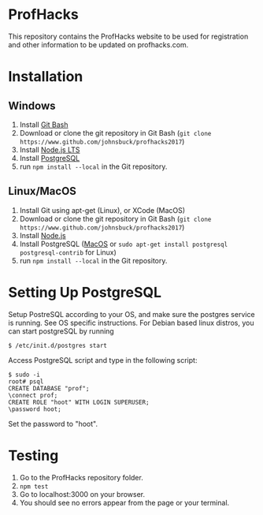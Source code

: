 # ProfHacks

This repository contains the ProfHacks website to be used for registration and
other information to be updated on profhacks.com.

# Installation
## Windows
1. Install [Git Bash](https://git-scm.com/)
2. Download or clone the git repository in Git Bash (`git clone https://www.github.com/johnsbuck/profhacks2017`)
3. Install [Node.js LTS](https://nodejs.org/en/)
4. Install [PostgreSQL](https://www.postgresql.org/download/windows/)
5. run `npm install --local` in the Git repository.

## Linux/MacOS
1. Install Git using apt-get (Linux), or XCode (MacOS)
2. Download or clone the git repository in Git Bash (`git clone https://www.github.com/johnsbuck/profhacks2017`)
3. Install [Node.js](https://nodejs.org/en/)
4. Install PostgreSQL ([MacOS](https://www.postgresql.org/download/macosx/) or `sudo apt-get install postgresql postgresql-contrib` for Linux)
5. run `npm install --local` in the Git repository.

# Setting Up PostgreSQL

Setup PostreSQL according to your OS, and make sure the postgres service is running.
See OS specific instructions. For Debian based linux distros, you can start postgreSQL by running
```
$ /etc/init.d/postgres start
```

Access PostgreSQL script and type in the following script:
```
$ sudo -i
root# psql
CREATE DATABASE "prof";
\connect prof;
CREATE ROLE "hoot" WITH LOGIN SUPERUSER;
\password hoot;
```
Set the password to "hoot".

# Testing
1. Go to the ProfHacks repository folder.
2. `npm test`
3. Go to localhost:3000 on your browser.
4. You should see no errors appear from the page or your terminal.
